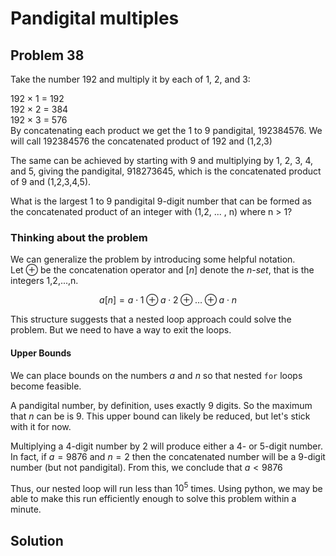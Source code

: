 # Pandigital multiples
   
## Problem 38
Take the number 192 and multiply it by each of 1, 2, and 3:  

192 × 1 = 192  
192 × 2 = 384  
192 × 3 = 576  
By concatenating each product we get the 1 to 9 pandigital, 192384576. We will call 192384576 the concatenated product of 192 and (1,2,3)  

The same can be achieved by starting with 9 and multiplying by 1, 2, 3, 4, and 5, giving the pandigital, 918273645, which is the concatenated product of 9 and (1,2,3,4,5).  

What is the largest 1 to 9 pandigital 9-digit number that can be formed as the concatenated product of an integer with (1,2, ... , n) where n > 1?  


### Thinking about the problem 
We can generalize the problem by introducing some helpful notation.  
Let $\oplus$ be the concatenation operator and $[n]$ denote the *n-set*, that is the integers 1,2,...,n. 

$$a [n] = a\cdot 1 \oplus a\cdot 2 \oplus \dots \oplus a \cdot n$$

This structure suggests that a nested loop approach could solve the problem. But we need to have a way to exit the loops.

#### Upper Bounds 
We can place bounds on the numbers $a$ and $n$ so that nested `for` loops become feasible.    

A pandigital number, by definition, uses exactly 9 digits. So the maximum that $n$ can be is 9. This upper bound can likely be reduced, but let's stick with it for now.  

Multiplying a 4-digit number by 2 will produce either a 4- or 5-digit number. In fact, if $a=9876$ and $n=2$ then the concatenated number will be a 9-digit number (but not pandigital). From this, we conclude that $a<9876$


Thus, our nested loop will run less than $10^5$ times. Using python, we may be able to make this run efficiently enough to solve this problem within a minute. 

## Solution
